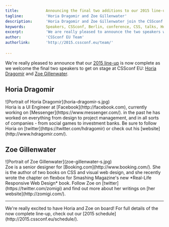 ```yaml
---
title:            Announcing the final two additions to our 2015 line-up 
tagline:          'Horia Dragomir and Zoe Gillenwater'
description:      'Horia Dragomir and Zoe Gillenwater join the CSSconf EU line-up'
keywords:         Speakers, CSSconf, Berlin, conference, CSS, talks, Horia, Dragomir, Zoe, Gillenwater
excerpt:          'We are really pleased to announce the two speakers who will complete our 2015 line-up - Horia Dragomir and Zoe Gillenwater'
author:           'CSSconf EU Team'
authorlink:       'http://2015.cssconf.eu/team/'

---
```


We're really pleased to announce that our [2015 line-up](http://2015.cssconf.eu/speakers/) is now complete as we welcome the final two speakers to get on stage at CSSconf EU: <a href="https://twitter.com/hdragomir" target="_blank">Horia Dragomir</a> and <a href="https://twitter.com/zomigi" target="_blank">Zoe Gillenwater</a>.

## Horia Dragomir

<div class="blog-img blog-img--right">
  ![Portrait of Horia Dragomir](horia-dragomir-s.jpg)
</div>
Horia is a UI Engineer at [Facebook](http://facebook.com), currently working on [Messenger](https://www.messenger.com/). in the past he has worked on everything from design to project management, and in all sorts of companies - from social games to investment banks. Be sure to follow Horia on [twitter](https://twitter.com/hdragomir) or check out his [website](http://www.hdragomir.com/).

## Zoe Gillenwater

<div class="blog-img blog-img--left">
  ![Portrait of Zoe Gillenwater](zoe-gillenwater-s.jpg)
</div>
Zoe is a senior designer for [Booking.com](http://www.booking.com/). She is the author of two books on CSS and visual web design, and she recently wrote the chapter on flexbox for Smashing Magazine's new *Real-Life Responsive Web Design* book. Follow Zoe on [twitter](https://twitter.com/zomigi) and find out more about her writings on [her website](http://zomigi.com/).
<hr>
We're really excited to have Horia and Zoe on board! For full details of the now complete line-up, check out our [2015 schedule](http://2015.cssconf.eu/schedule/).
